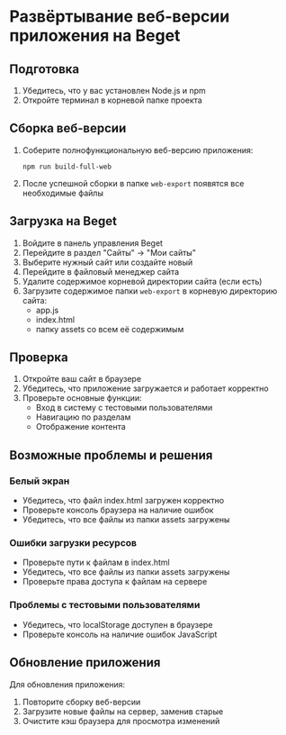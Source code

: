 # Развёртывание веб-версии приложения на Beget

## Подготовка

1. Убедитесь, что у вас установлен Node.js и npm
2. Откройте терминал в корневой папке проекта

## Сборка веб-версии

1. Соберите полнофункциональную веб-версию приложения:

   ```
   npm run build-full-web
   ```

2. После успешной сборки в папке `web-export` появятся все необходимые файлы

## Загрузка на Beget

1. Войдите в панель управления Beget
2. Перейдите в раздел "Сайты" → "Мои сайты"
3. Выберите нужный сайт или создайте новый
4. Перейдите в файловый менеджер сайта
5. Удалите содержимое корневой директории сайта (если есть)
6. Загрузите содержимое папки `web-export` в корневую директорию сайта:
   - app.js
   - index.html
   - папку assets со всем её содержимым

## Проверка

1. Откройте ваш сайт в браузере
2. Убедитесь, что приложение загружается и работает корректно
3. Проверьте основные функции:
   - Вход в систему с тестовыми пользователями
   - Навигацию по разделам
   - Отображение контента

## Возможные проблемы и решения

### Белый экран

- Убедитесь, что файл index.html загружен корректно
- Проверьте консоль браузера на наличие ошибок
- Убедитесь, что все файлы из папки assets загружены

### Ошибки загрузки ресурсов

- Проверьте пути к файлам в index.html
- Убедитесь, что все файлы из папки assets загружены
- Проверьте права доступа к файлам на сервере

### Проблемы с тестовыми пользователями

- Убедитесь, что localStorage доступен в браузере
- Проверьте консоль на наличие ошибок JavaScript

## Обновление приложения

Для обновления приложения:

1. Повторите сборку веб-версии
2. Загрузите новые файлы на сервер, заменив старые
3. Очистите кэш браузера для просмотра изменений
